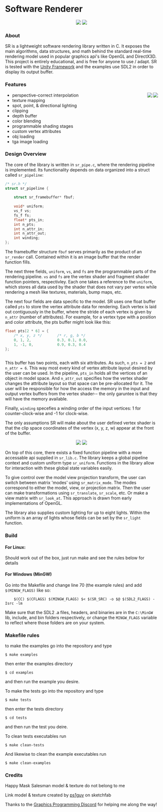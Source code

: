 # Software Renderer

<p align="center">
  <img src="https://user-images.githubusercontent.com/8971799/189614240-9449b3fe-372d-4796-8f32-3b13309ca629.png" />
  <img src="https://user-images.githubusercontent.com/8971799/202896058-9cb22703-8c2a-4758-8834-32e43173c337.png" />
</p>

### About
SR is a lightweight software rendering library written in C.  It exposes the main algorithms, data structures, and math behind the standard real-time rendering model used in popular graphics api's like OpenGL and DirectX3D.  This project is entirely educational, and is free for anyone to use / adapt.  SR is tested with the [Unity Framework](http://www.throwtheswitch.org/unity) and the examples use SDL2 in order to display its output buffer.

### Features

<p align="right">
  <img align="right" src="https://user-images.githubusercontent.com/8971799/189619522-cc23a50b-4dfd-4391-95c2-3a930e215c3d.png" />
</p>
<p align="right">
  <img align="right" src="https://user-images.githubusercontent.com/8971799/189634455-dd1d293c-930b-4c03-9341-2c6949d07b8e.png" />
</p>

* perspective-correct interpolation
* texture mapping
* spot, point, & directional lighting
* clipping
* depth buffer
* color blending
* programmable shading stages
* custom vertex attributes
* obj loading
* tga image loading

### Design Overview
The core of the library is written in `sr_pipe.c`, where the rendering pipeline is implemented.  Its functionality depends on data organized into a struct called `sr_pipeline`:
```c
/* sr.h */
struct sr_pipeline {
    
    struct sr_framebuffer* fbuf;
    
    void* uniform;        
    vs_f vs;
    fs_f fs;
    float* pts_in;
    int n_pts;
    int n_attr_in;
    int n_attr_out;
    int winding;
};
```
The framebuffer structure `fbuf` serves primarily as the product of an `sr_render` call.  Contained within it is an image buffer that the render function fills.  

The next three fields, `uniform`, `vs`, and `fs` are the programmable parts of the rendering pipeline.  `vs` and `fs` are the vertex shader and fragment shader function pointers, respectivley.  Each one takes a reference to the `uniform`, which stores all data used by the shader that does not vary per vertex while rendering a mesh like textures, materials, bump maps, etc.

The next four fields are data specific to the model.
SR uses one float buffer called `pts` to store the vertex attribute data for rendering.  Each vertex is laid out contiguously in the buffer, where the stride of each vertex is given by `n_attr` (number of attributes).  For example, for a vertex type with a position and color attribute, the pts buffer might look like this:
```c
float pts[2 * 6] = {
    /* x, y, z */       /* r, g, b */
    0, 1, 2,            0.3, 0.1, 0.0,
    1, -1, 0,           0.9, 0.3, 0.4
};
                        
```
This buffer has two points, each with six attributes.  As such, `n_pts = 2` and `n_attr = 6`.  This way most every kind of vertex attribute layout desired by the user can be used.  In the pipeline, `pts_in` holds all the vertices of an object in model space.  And `n_attr_out` specifies how the vertex shader changes the attribute layout so that space can be pre-allocated for it.  The user will be responsible for how the access the memory in the input and output vertex buffers from the vertex shader-- the only garuntee is that they will have the memory available.

Finally, `winding` specefies a winding order of the input vertices: 1 for counter-clock-wise and -1 for clock-wise.

The only assumptions SR will make about the user defined vertex shader is that the clip space coordinates of the vertex (x, y, z, w) appear at the front of the buffer.

<p align="center">
  <img src="https://user-images.githubusercontent.com/8971799/189635638-c78c674f-316b-4337-b5c3-75948d0e468e.png" />
  <img src="https://user-images.githubusercontent.com/8971799/189635641-df877cd6-5575-4f24-8a3d-e2ae5e21b405.png" />
</p>

On top of this core, there exists a fixed function pipeline with a more accessable api supplied in `sr_lib.c`.  The library keeps a global pipeline context and custom uniform type `sr_uniform`.  Functions in the library allow for interaction with these global state variables easily.  

To give control over the model view projection transform, the user can switch between matrix 'modes' using `sr_matrix_mode`.  The modes correspond to either the model, view, or projection matrix.  Then the user can make transformations using `sr_translate`, `sr_scale`, etc.  Or make a view matrix with `sr_look_at`.  This approach is drawn from early implementations of OpenGL.

The library also supplies custom lighting for up to eight lights.  Within the uniform is an array of lights whose fields can be set by the `sr_light` function.

### Build


#### For Linux:
Should work out of the box, just run make and see the rules below for details

#### For Windows (MinGW)
Go into the Makefile and change line 70 (the example rules) and add ```$(MINGW_FLAGS)``` like so:
```Make
    $(CC) $(CFLAGS) $(MINGW_FLAGS) $< $(SR_SRC) -o $@ $(SDL2_FLAGS) -Isrc -lm
```
Make sure that the SDL2 .a files, headers, and binaries are in the ```C:\MinGW``` lib, include, and bin folders respectively, or change the ```MINGW_FLAGS``` variable to reflect where those folders are on your system.

### Makefile rules
to make the examples go into the repository and type 
```
$ make examples
```
then enter the examples directory
```
$ cd examples
```
and then run the example you desire.

To make the tests go into the repository and type
```
$ make tests
```
then enter the tests directory
```
$ cd tests
```
and then run the test you deire.

To clean tests executables run
```
$ make clean-tests
```
And likewise to clean the example executables run 
```
$ make clean-examples
```

### Credits

Happy Mask Salesman model & texture do not belong to me

Link model & texture created by [ps1guy](https://sketchfab.com/ps1guy) on sketchfab

Thanks to the [Graphics Programming Discord](https://discord.com/invite/6mgNGk7) for helping me along the way!


